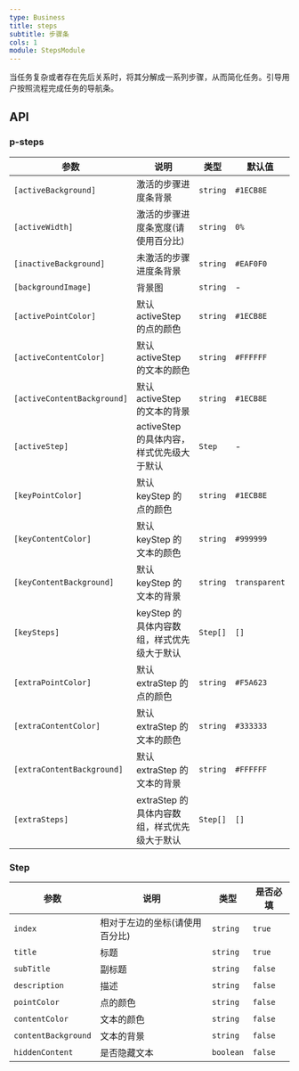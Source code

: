 ```yaml
---
type: Business
title: steps
subtitle: 步骤条
cols: 1
module: StepsModule
---
```


当任务复杂或者存在先后关系时，将其分解成一系列步骤，从而简化任务。引导用户按照流程完成任务的导航条。

## API

### p-steps

| 参数                        | 说明                                         | 类型     | 默认值        |
| --------------------------- | -------------------------------------------- | -------- | ------------- |
| `[activeBackground]`        | 激活的步骤进度条背景                         | `string` | `#1ECB8E`     |
| `[activeWidth]`             | 激活的步骤进度条宽度(请使用百分比)           | `string` | `0%`          |
| `[inactiveBackground]`      | 未激活的步骤进度条背景                       | `string` | `#EAF0F0`     |
| `[backgroundImage]`         | 背景图                                       | `string` | -             |
| `[activePointColor]`        | 默认 activeStep 的点的颜色                   | `string` | `#1ECB8E`     |
| `[activeContentColor]`      | 默认 activeStep 的文本的颜色                 | `string` | `#FFFFFF`     |
| `[activeContentBackground]` | 默认 activeStep 的文本的背景                 | `string` | `#1ECB8E`     |
| `[activeStep]`              | activeStep 的具体内容，样式优先级大于默认    | `Step`   | -             |
| `[keyPointColor]`           | 默认 keyStep 的点的颜色                      | `string` | `#1ECB8E`     |
| `[keyContentColor]`         | 默认 keyStep 的文本的颜色                    | `string` | `#999999`     |
| `[keyContentBackground]`    | 默认 keyStep 的文本的背景                    | `string` | `transparent` |
| `[keySteps]`                | keyStep 的具体内容数组，样式优先级大于默认   | `Step[]` | `[]`          |
| `[extraPointColor]`         | 默认 extraStep 的点的颜色                    | `string` | `#F5A623`     |
| `[extraContentColor]`       | 默认 extraStep 的文本的颜色                  | `string` | `#333333`     |
| `[extraContentBackground]`  | 默认 extraStep 的文本的背景                  | `string` | `#FFFFFF`     |
| `[extraSteps]`              | extraStep 的具体内容数组，样式优先级大于默认 | `Step[]` | `[]`          |

### Step

| 参数                | 说明                           | 类型      | 是否必填 |
| ------------------- | ------------------------------ | --------- | -------- |
| `index`             | 相对于左边的坐标(请使用百分比) | `string`  | `true`   |
| `title`             | 标题                           | `string`  | `true`   |
| `subTitle`          | 副标题                         | `string`  | `false`  |
| `description`       | 描述                           | `string`  | `false`  |
| `pointColor`        | 点的颜色                       | `string`  | `false`  |
| `contentColor`      | 文本的颜色                     | `string`  | `false`  |
| `contentBackground` | 文本的背景                     | `string`  | `false`  |
| `hiddenContent`     | 是否隐藏文本                   | `boolean` | `false`  |
